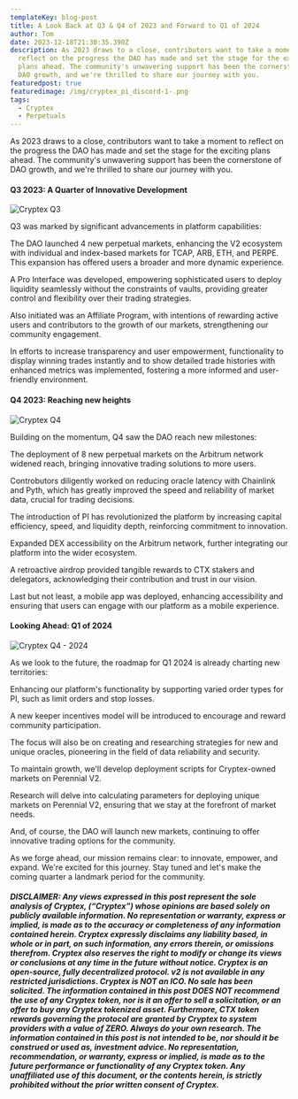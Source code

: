 ```yaml
---
templateKey: blog-post
title: A Look Back at Q3 & Q4 of 2023 and Forward to Q1 of 2024
author: Tom
date: 2023-12-18T21:30:35.390Z
description: As 2023 draws to a close, contributors want to take a moment to
  reflect on the progress the DAO has made and set the stage for the exciting
  plans ahead. The community's unwavering support has been the cornerstone of
  DAO growth, and we're thrilled to share our journey with you.
featuredpost: true
featuredimage: /img/cryptex_pi_discord-1-.png
tags:
  - Cryptex
  - Perpetuals
---
```

As 2023 draws to a close, contributors want to take a moment to reflect on the progress the DAO has made and set the stage for the exciting plans ahead. The community's unwavering support has been the cornerstone of DAO growth, and we're thrilled to share our journey with you.

#### Q3 2023: A Quarter of Innovative Development

![Cryptex Q3](/img/q3.jpg)

Q3 was marked by significant advancements in platform capabilities:

The DAO launched 4 new perpetual markets, enhancing the V2 ecosystem with individual and index-based markets for TCAP, ARB, ETH, and PERPE. This expansion has offered users a broader and more dynamic experience.

A Pro Interface was developed, empowering sophisticated users to deploy liquidity seamlessly without the constraints of vaults, providing greater control and flexibility over their trading strategies.

Also initiated was an Affiliate Program, with intentions of rewarding active users and contributors to the growth of our markets, strengthening our community engagement.

In efforts to increase transparency and user empowerment, functionality to display winning trades instantly and to show detailed trade histories with enhanced metrics was implemented, fostering a more informed and user-friendly environment.

#### Q4 2023: Reaching new heights

![Cryptex Q4](/img/q4-1-.png)

Building on the momentum, Q4 saw the DAO reach new milestones:

The deployment of 8 new perpetual markets on the Arbitrum network widened reach, bringing innovative trading solutions to more users.

Controbutors diligently worked on reducing oracle latency with Chainlink and Pyth, which has greatly improved the speed and reliability of market data, crucial for trading decisions.

The introduction of PI has revolutionized the platform by increasing capital efficiency, speed, and liquidity depth, reinforcing commitment to innovation.

Expanded DEX accessibility on the Arbitrum network, further integrating our platform into the wider ecosystem.

A retroactive airdrop provided tangible rewards to CTX stakers and delegators, acknowledging their contribution and trust in our vision.

Last but not least, a mobile app was deployed, enhancing accessibility and ensuring that users can engage with our platform as a mobile experience.

#### Looking Ahead: Q1 of 2024

![Cryptex Q4 - 2024](/img/24q1.jpg)

As we look to the future, the roadmap for Q1 2024 is already charting new territories:

Enhancing our platform's functionality by supporting varied order types for PI, such as limit orders and stop losses.

A new keeper incentives model will be introduced to encourage and reward community participation.

The focus will also be on creating and researching strategies for new and unique oracles, pioneering in the field of data reliability and security.

To maintain growth, we'll develop deployment scripts for Cryptex-owned markets on Perennial V2.

Research will delve into calculating parameters for deploying unique markets on Perennial V2, ensuring that we stay at the forefront of market needs.

And, of course, the DAO will launch new markets, continuing to offer innovative trading options for the community.

As we forge ahead, our mission remains clear: to innovate, empower, and expand. We're excited for this journey. Stay tuned and let's make the coming quarter a landmark period for the community.

###### **DISCLAIMER: Any views expressed in this post represent the sole analysis of Cryptex, (“Cryptex”) whose opinions are based solely on publicly available information. No representation or warranty, express or implied, is made as to the accuracy or completeness of any information contained herein. Cryptex expressly disclaims any liability based, in whole or in part, on such information, any errors therein, or omissions therefrom. Cryptex also reserves the right to modify or change its views or conclusions at any time in the future without notice. Cryptex is an open-source, fully decentralized protocol. v2 is not available in any restricted jurisdictions. Cryptex is NOT an ICO. No sale has been solicited. The information contained in this post DOES NOT recommend the use of any Cryptex token, nor is it an offer to sell a solicitation, or an offer to buy any Cryptex tokenized asset. Furthermore, CTX token rewards governing the protocol are granted by Cryptex to system providers with a value of ZERO. Always do your own research. The information contained in this post is not intended to be, nor should it be construed or used as, investment advice. No representation, recommendation, or warranty, express or implied, is made as to the future performance or functionality of any Cryptex token. Any unaffiliated use of this document, or the contents herein, is strictly prohibited without the prior written consent of Cryptex.**